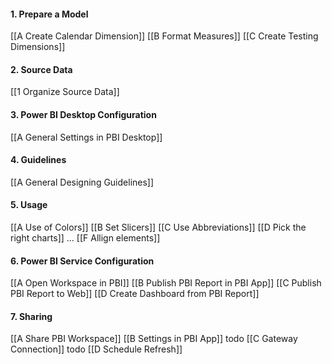 #### 1. Prepare a Model
[[A Create Calendar Dimension]]
[[B Format Measures]]
[[C Create Testing Dimensions]]

#### 2. Source Data
[[1 Organize Source Data]]

#### 3. Power BI Desktop Configuration
[[A General Settings in PBI Desktop]]

#### 4. Guidelines
[[A General Designing Guidelines]]

#### 5. Usage
[[A Use of Colors]]
[[B Set Slicers]]
[[C Use Abbreviations]]
[[D Pick the right charts]]
...
[[F Allign elements]]

#### 6. Power BI Service Configuration
[[A Open Workspace in PBI]]
[[B Publish PBI Report in PBI App]]
[[C Publish PBI Report to Web]]
[[D Create Dashboard from PBI Report]]

#### 7. Sharing
[[A Share PBI Workspace]]
[[B Settings in PBI App]] todo
[[C Gateway Connection]] todo
[[D Schedule Refresh]]